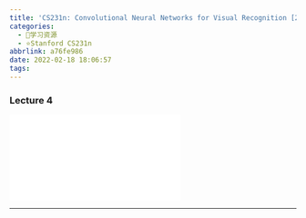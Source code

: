 ```yaml
---
title: 'CS231n: Convolutional Neural Networks for Visual Recognition [2017] Lecture 4'
categories:
  - 🌙学习资源
  - ⭐Stanford CS231n
abbrlink: a76fe986
date: 2022-02-18 18:06:57
tags:
---
```


### Lecture 4

<iframe src="//player.bilibili.com/player.html?aid=976948078&bvid=BV1D44y1Y7v8&cid=447556732&page=4" scrolling="no" border="0" frameborder="no" framespacing="0" allowfullscreen="true"> </iframe>

<!--more-->

***
